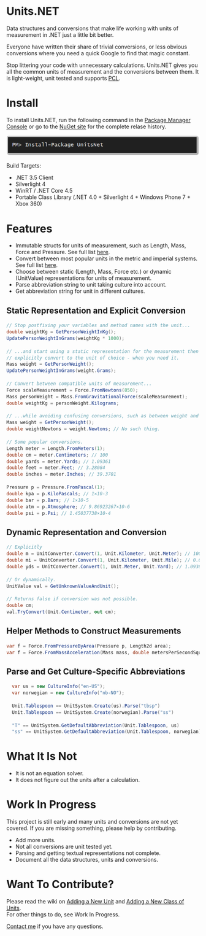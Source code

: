 Units.NET
========

Data structures and conversions that make life working with units of measurement in .NET just a little bit better.

Everyone have written their share of trivial conversions, or less obvious conversions where you need a quick Google to find that magic constant.

Stop littering your code with unnecessary calculations. Units.NET gives you all the common units of measurement and the conversions between them. It is light-weight, unit tested and supports [PCL](http://msdn.microsoft.com/en-us/library/gg597391.aspx "MSDN PCL").


Install
=======
To install Units.NET, run the following command in the [Package Manager Console](http://docs.nuget.org/docs/start-here/using-the-package-manager-console) or go to the [NuGet site](https://www.nuget.org/packages/UnitsNet/ "NuGet site") for the complete relase history.

![Install-Package UnitsNet](Docs/Images/install_package_unitsnet.png "Install-Package UnitsNet")

Build Targets:
* .NET 3.5 Client
* Silverlight 4
* WinRT / .NET Core 4.5
* Portable Class Library (.NET 4.0 + Silverlight 4 + Windows Phone 7 + Xbox 360)

Features
========

* Immutable structs for units of measurement, such as Length, Mass, Force and Pressure. See full list [here](https://github.com/InitialForce/UnitsNet/blob/master/Src/UnitsNet/ "Data structures").
* Convert between most popular units in the metric and imperial systems. See full list [here](https://github.com/InitialForce/UnitsNet/blob/master/Src/UnitsNet/Unit.cs "Unit.cs").
* Choose between static (Length, Mass, Force etc.) or dynamic (UnitValue) representations for units of measurement.
* Parse abbreviation string to unit taking culture into account.
* Get abbreviation string for unit in different cultures.

Static Representation and Explicit Conversion
-----------------------------------------------
```C#
// Stop postfixing your variables and method names with the unit...
double weightKg = GetPersonWeightInKg();
UpdatePersonWeightInGrams(weightKg * 1000);

// ...and start using a static representation for the measurement then 
// explicitly convert to the unit of choice - when you need it.
Mass weight = GetPersonWeight();
UpdatePersonWeightInGrams(weight.Grams);

// Convert between compatible units of measurement...
Force scaleMeasurement = Force.FromNewtons(850);
Mass personWeight = Mass.FromGravitationalForce(scaleMeasurement);
double weightKg = personWeight.Kilograms;

// ...while avoiding confusing conversions, such as between weight and mass.
Mass weight = GetPersonWeight();
double weightNewtons = weight.Newtons; // No such thing.

// Some popular conversions.
Length meter = Length.FromMeters(1);
double cm = meter.Centimeters; // 100
double yards = meter.Yards; // 1.09361
double feet = meter.Feet; // 3.28084
double inches = meter.Inches; // 39.3701

Pressure p = Pressure.FromPascal(1);
double kpa = p.KiloPascals; // 1×10-3
double bar = p.Bars; // 1×10-5
double atm = p.Atmosphere; // 9.86923267×10-6
double psi = p.Psi; // 1.45037738×10-4
```

Dynamic Representation and Conversion
------------------
```C#
// Explicitly
double m = UnitConverter.Convert(1, Unit.Kilometer, Unit.Meter); // 1000
double mi = UnitConverter.Convert(1, Unit.Kilometer, Unit.Mile); // 0.621371
double yds = UnitConverter.Convert(1, Unit.Meter, Unit.Yard); // 1.09361

// Or dynamically.
UnitValue val = GetUnknownValueAndUnit();

// Returns false if conversion was not possible.
double cm;
val.TryConvert(Unit.Centimeter, out cm);
```

Helper Methods to Construct Measurements
----------------------------------------
```C#
var f = Force.FromPressureByArea(Pressure p, Length2d area);
var f = Force.FromMassAcceleration(Mass mass, double metersPerSecondSquared);
```

Parse and Get Culture-Specific Abbreviations
-------------------------------------------------
```C#
  var us = new CultureInfo("en-US");
  var norwegian = new CultureInfo("nb-NO");
  
  Unit.Tablespoon == UnitSystem.Create(us).Parse("tbsp")
  Unit.Tablespoon == UnitSystem.Create(norwegian).Parse("ss")  

  "T" == UnitSystem.GetDefaultAbbreviation(Unit.Tablespoon, us)
  "ss" == UnitSystem.GetDefaultAbbreviation(Unit.Tablespoon, norwegian)
```

What It Is Not
==============

* It is not an equation solver. 
* It does not figure out the units after a calculation.

Work In Progress
================
This project is still early and many units and conversions are not yet covered. If you are missing something, please help by contributing.

* Add more units.
* Not all conversions are unit tested yet.
* Parsing and getting textual representations not complete.
* Document all the data structures, units and conversions.

Want To Contribute?
===================
Please read the wiki on [Adding a New Unit](https://github.com/InitialForce/UnitsNet/wiki/Adding-a-New-Unit) 
and [Adding a New Class of Units](https://github.com/InitialForce/UnitsNet/wiki/Adding-a-New-Class-of-Units).<br>
For other things to do, see Work In Progress.


[Contact me](https://github.com/anjdreas) if you have any questions.
